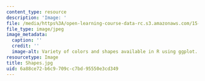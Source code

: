```yaml
---
content_type: resource
description: 'Image: '
file: /media/https%3A/open-learning-course-data-rc.s3.amazonaws.com/15-071-the-analytics-edge-spring-2017/6a88ce72b6c9709cc7bd95550e3cd349_Shapes.jpg
file_type: image/jpeg
image_metadata:
  caption: ''
  credit: ''
  image-alt: Variety of colors and shapes available in R using ggplot.
resourcetype: Image
title: Shapes.jpg
uid: 6a88ce72-b6c9-709c-c7bd-95550e3cd349
---
```

